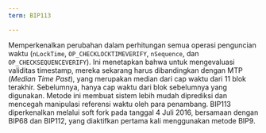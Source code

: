 ```yaml
---
term: BIP113

---
```

Memperkenalkan perubahan dalam perhitungan semua operasi penguncian waktu (`nLockTime`, `OP_CHECKLOCKTIMEVERIFY`, `nSequence`, dan `OP_CHECKSEQUENCEVERIFY`). Ini menetapkan bahwa untuk mengevaluasi validitas timestamp, mereka sekarang harus dibandingkan dengan MTP (*Median Time Past*), yang merupakan median dari cap waktu dari 11 blok terakhir. Sebelumnya, hanya cap waktu dari blok sebelumnya yang digunakan. Metode ini membuat sistem lebih mudah diprediksi dan mencegah manipulasi referensi waktu oleh para penambang. BIP113 diperkenalkan melalui soft fork pada tanggal 4 Juli 2016, bersamaan dengan BIP68 dan BIP112, yang diaktifkan pertama kali menggunakan metode BIP9.